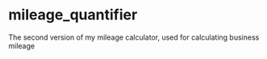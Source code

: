 # mileage_quantifier
The second version of my mileage calculator, used for calculating business mileage

